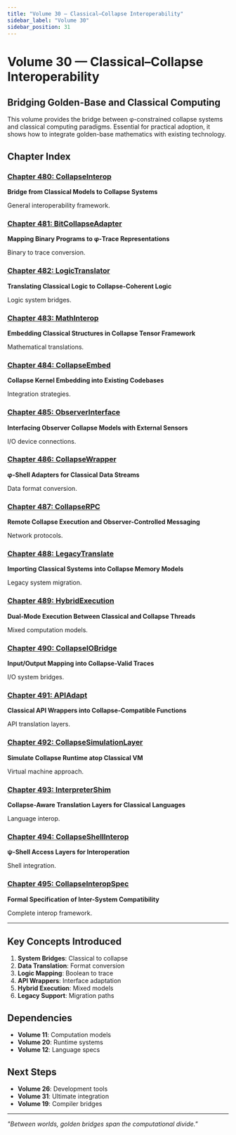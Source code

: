 ```yaml
---
title: "Volume 30 — Classical–Collapse Interoperability"
sidebar_label: "Volume 30"
sidebar_position: 31
---
```


# Volume 30 — Classical–Collapse Interoperability

## Bridging Golden-Base and Classical Computing

This volume provides the bridge between φ-constrained collapse systems and classical computing paradigms. Essential for practical adoption, it shows how to integrate golden-base mathematics with existing technology.

## Chapter Index

### [Chapter 480: CollapseInterop](./chapter-480-collapse-interop.md)
**Bridge from Classical Models to Collapse Systems**

General interoperability framework.

### [Chapter 481: BitCollapseAdapter](./chapter-481-bit-collapse-adapter.md)
**Mapping Binary Programs to φ-Trace Representations**

Binary to trace conversion.

### [Chapter 482: LogicTranslator](./chapter-482-logic-translator.md)
**Translating Classical Logic to Collapse-Coherent Logic**

Logic system bridges.

### [Chapter 483: MathInterop](./chapter-483-math-interop.md)
**Embedding Classical Structures in Collapse Tensor Framework**

Mathematical translations.

### [Chapter 484: CollapseEmbed](./chapter-484-collapse-embed.md)
**Collapse Kernel Embedding into Existing Codebases**

Integration strategies.

### [Chapter 485: ObserverInterface](./chapter-485-observer-interface.md)
**Interfacing Observer Collapse Models with External Sensors**

I/O device connections.

### [Chapter 486: CollapseWrapper](./chapter-486-collapse-wrapper.md)
**φ-Shell Adapters for Classical Data Streams**

Data format conversion.

### [Chapter 487: CollapseRPC](./chapter-487-collapse-rpc.md)
**Remote Collapse Execution and Observer-Controlled Messaging**

Network protocols.

### [Chapter 488: LegacyTranslate](./chapter-488-legacy-translate.md)
**Importing Classical Systems into Collapse Memory Models**

Legacy system migration.

### [Chapter 489: HybridExecution](./chapter-489-hybrid-execution.md)
**Dual-Mode Execution Between Classical and Collapse Threads**

Mixed computation models.

### [Chapter 490: CollapseIOBridge](./chapter-490-collapse-io-bridge.md)
**Input/Output Mapping into Collapse-Valid Traces**

I/O system bridges.

### [Chapter 491: APIAdapt](./chapter-491-api-adapt.md)
**Classical API Wrappers into Collapse-Compatible Functions**

API translation layers.

### [Chapter 492: CollapseSimulationLayer](./chapter-492-collapse-simulation-layer.md)
**Simulate Collapse Runtime atop Classical VM**

Virtual machine approach.

### [Chapter 493: InterpreterShim](./chapter-493-interpreter-shim.md)
**Collapse-Aware Translation Layers for Classical Languages**

Language interop.

### [Chapter 494: CollapseShellInterop](./chapter-494-collapse-shell-interop.md)
**ψ-Shell Access Layers for Interoperation**

Shell integration.

### [Chapter 495: CollapseInteropSpec](./chapter-495-collapse-interop-spec.md)
**Formal Specification of Inter-System Compatibility**

Complete interop framework.

---

## Key Concepts Introduced

1. **System Bridges**: Classical to collapse
2. **Data Translation**: Format conversion
3. **Logic Mapping**: Boolean to trace
4. **API Wrappers**: Interface adaptation
5. **Hybrid Execution**: Mixed models
6. **Legacy Support**: Migration paths

## Dependencies

- **Volume 11**: Computation models
- **Volume 20**: Runtime systems
- **Volume 12**: Language specs

## Next Steps

- **Volume 26**: Development tools
- **Volume 31**: Ultimate integration
- **Volume 19**: Compiler bridges

---

*"Between worlds, golden bridges span the computational divide."*